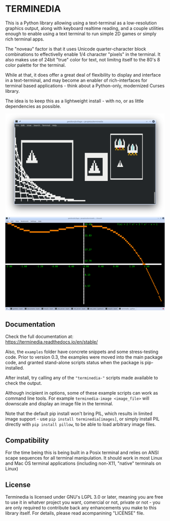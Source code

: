 TERMINEDIA
===========

This is a Python library allowing using a text-terminal as a low-resolution graphics
output, along with keyboard realtime reading, and a couple utilities
enough to enable using a text terminal to run simple 2D games or simply rich terminal
apps.

The "noveau" factor is that it uses Unicode quarter-character block combinations
to effectivelly enable 1/4 character "pixels" in the terminal. It also makes
use of 24bit "true" color for text, not limitng itself to the 80's
8 color palette for the terminal.

While at that, it does offer a great deal of flexibility to display
and interface in a text-terminal, and may become an enabler of
rich-interfaces for terminal based applications - think about a
Python-only, modernized Curses library.

The idea is to keep this as a lightweight install - with no, or
as little dependencies as possible.

![Messy screenshot with current capabilities](docs/screenshot_01.png)
![Graph plot output example](docs/screenshot_02.png)

Documentation
--------------

Check the full documentation at:
    https://terminedia.readthedocs.io/en/stable/

Also, the ``examples`` folder have concrete snippets and
some stress-testing code. Prior to version 0.3, the examples
were moved into the main package code, and granted stand-alone
scripts status when the package is pip-installed.

After install, try calling any of the `"terminedia-"` scripts
made available to check the output.

Although incipient in options, some of these example
scripts can work as command line tools. For example
`terminedia-image <image_file>` will downscale and display
an image file in the terminal.

Note that the default pip install won't bring PIL, which results in
limited image support - use `pip install terminedia[images]`,
or simply install PIL directly with `pip install pillow`,
to be able to load arbitrary image files.



Compatibility
--------------

For the time being this is being built in a Posix terminal and relies
on ANSI scape sequences for all terminal manipulation. It should work
in most Linux and Mac OS terminal applications (including non-X11,
"native" terminals on Linux)


License
--------
Terminedia is licensed under GNU's LGPL 3.0 or later, meaning you
are free to use it in whatver project you want, comercial or not,
private or not - you are only required to contribute back any
enhancements you make to this library itself.
For details, please read acompanining "LICENSE" file.
